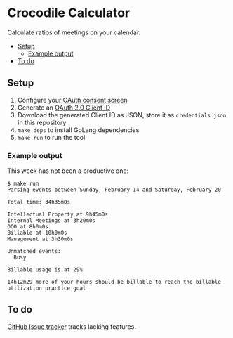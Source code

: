 # Crocodile Calculator

Calculate ratios of meetings on your calendar.

<!-- toc -->

- [Setup](#setup)
    * [Example output](#example-output)
- [To do](#to-do)

<!-- tocstop -->

## Setup

1. Configure your [OAuth consent screen](https://console.cloud.google.com/apis/credentials/consent)
1. Generate an [OAuth 2.0 Client ID](https://console.cloud.google.com/apis/credentials)
1. Download the generated Client ID as JSON, store it as `credentials.json` in this repository
1. `make deps` to install GoLang dependencies
1. `make run` to run the tool

### Example output

This week has not been a productive one:

```
$ make run
Parsing events between Sunday, February 14 and Saturday, February 20

Total time: 34h35m0s

Intellectual Property at 9h45m0s
Internal Meetings at 3h20m0s
OOO at 8h0m0s
Billable at 10h0m0s
Management at 3h30m0s

Unmatched events:
  Busy

Billable usage is at 29%

14h12m29 more of your hours should be billable to reach the billable utilization practice goal
```

## To do

[GitHub Issue tracker](https://github.com/sadasystems/cal-calc/issues) tracks lacking features.
